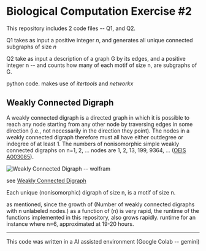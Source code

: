 
# Biological Computation  Exercise #2

This repository includes 2 code files -- Q1, and Q2. 

Q1 takes as input a positive integer *n*, and generates all unique connected subgraphs of size *n*

Q2 take as input a description of a graph G by its edges, and a positive integer n -- and counts how many of each motif of size n, are subgraphs of G. 
        
python code. makes use of *itertools* and *networkx* 

## Weakly Connected Digraph


A weakly connected digraph is a directed graph in which it is possible to reach any node starting from any other node by traversing edges in some direction (i.e., not necessarily in the direction they point). The nodes in a weakly connected digraph therefore must all have either outdegree or indegree of at least 1. The numbers of nonisomorphic simple weakly connected digraphs on n=1, 2, ... nodes are 1, 2, 13, 199, 9364, ... ([OEIS A003085](https://oeis.org/A003085)).

![Weakly Connected Digraph -- wolfram ](https://mathworld.wolfram.com/images/eps-svg/WeaklyConnectedDigraphs_700.svg)

see [Weakly Connected Digraph](https://mathworld.wolfram.com/WeaklyConnectedDigraph.html)

Each unique (nonisomorphic) digraph of size n, is a motif of size n. 

as mentioned, since the growth of (Number of weakly connected digraphs with n unlabeled nodes.) as a function of (n) is very rapid, the runtime of the functions implemented in this repository, also grows rapidly. runtime for an instance where n=6, approximated at 19-20 hours. 

-----
This code was written in a AI assisted environment (Google Colab -- gemini)
